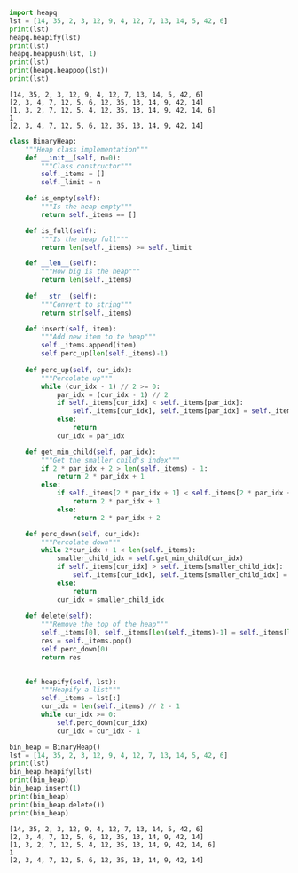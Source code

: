 

```python
import heapq
lst = [14, 35, 2, 3, 12, 9, 4, 12, 7, 13, 14, 5, 42, 6]
print(lst)
heapq.heapify(lst)
print(lst)
heapq.heappush(lst, 1)
print(lst)
print(heapq.heappop(lst))
print(lst)
```

    [14, 35, 2, 3, 12, 9, 4, 12, 7, 13, 14, 5, 42, 6]
    [2, 3, 4, 7, 12, 5, 6, 12, 35, 13, 14, 9, 42, 14]
    [1, 3, 2, 7, 12, 5, 4, 12, 35, 13, 14, 9, 42, 14, 6]
    1
    [2, 3, 4, 7, 12, 5, 6, 12, 35, 13, 14, 9, 42, 14]



```python
class BinaryHeap:
    """Heap class implementation"""
    def __init__(self, n=0):
        """Class constructor"""
        self._items = []
        self._limit = n

    def is_empty(self):
        """Is the heap empty"""
        return self._items == []

    def is_full(self):
        """Is the heap full"""
        return len(self._items) >= self._limit

    def __len__(self):
        """How big is the heap"""
        return len(self._items)
    
    def __str__(self):
        """Convert to string"""
        return str(self._items)

    def insert(self, item):
        """Add new item to te heap"""
        self._items.append(item)
        self.perc_up(len(self._items)-1)
    
    def perc_up(self, cur_idx):
        """Percolate up"""
        while (cur_idx - 1) // 2 >= 0:
            par_idx = (cur_idx - 1) // 2
            if self._items[cur_idx] < self._items[par_idx]:
                self._items[cur_idx], self._items[par_idx] = self._items[par_idx], self._items[cur_idx]
            else:
                return
            cur_idx = par_idx

    def get_min_child(self, par_idx):
        """Get the smaller child's index"""
        if 2 * par_idx + 2 > len(self._items) - 1:
            return 2 * par_idx + 1
        else:
            if self._items[2 * par_idx + 1] < self._items[2 * par_idx + 2]:
                return 2 * par_idx + 1
            else:
                return 2 * par_idx + 2    

    def perc_down(self, cur_idx):
        """Percolate down"""
        while 2*cur_idx + 1 < len(self._items):
            smaller_child_idx = self.get_min_child(cur_idx)
            if self._items[cur_idx] > self._items[smaller_child_idx]:
                self._items[cur_idx], self._items[smaller_child_idx] = self._items[smaller_child_idx], self._items[cur_idx]
            else:
                return
            cur_idx = smaller_child_idx
            
    def delete(self):
        """Remove the top of the heap"""
        self._items[0], self._items[len(self._items)-1] = self._items[len(self._items)-1], self._items[0]
        res = self._items.pop()
        self.perc_down(0)
        return res
        

    def heapify(self, lst):
        """Heapify a list"""
        self._items = lst[:]
        cur_idx = len(self._items) // 2 - 1
        while cur_idx >= 0:
            self.perc_down(cur_idx)
            cur_idx = cur_idx - 1
```


```python
bin_heap = BinaryHeap()
lst = [14, 35, 2, 3, 12, 9, 4, 12, 7, 13, 14, 5, 42, 6]
print(lst)
bin_heap.heapify(lst)
print(bin_heap)
bin_heap.insert(1)
print(bin_heap)
print(bin_heap.delete())
print(bin_heap)
```

    [14, 35, 2, 3, 12, 9, 4, 12, 7, 13, 14, 5, 42, 6]
    [2, 3, 4, 7, 12, 5, 6, 12, 35, 13, 14, 9, 42, 14]
    [1, 3, 2, 7, 12, 5, 4, 12, 35, 13, 14, 9, 42, 14, 6]
    1
    [2, 3, 4, 7, 12, 5, 6, 12, 35, 13, 14, 9, 42, 14]

